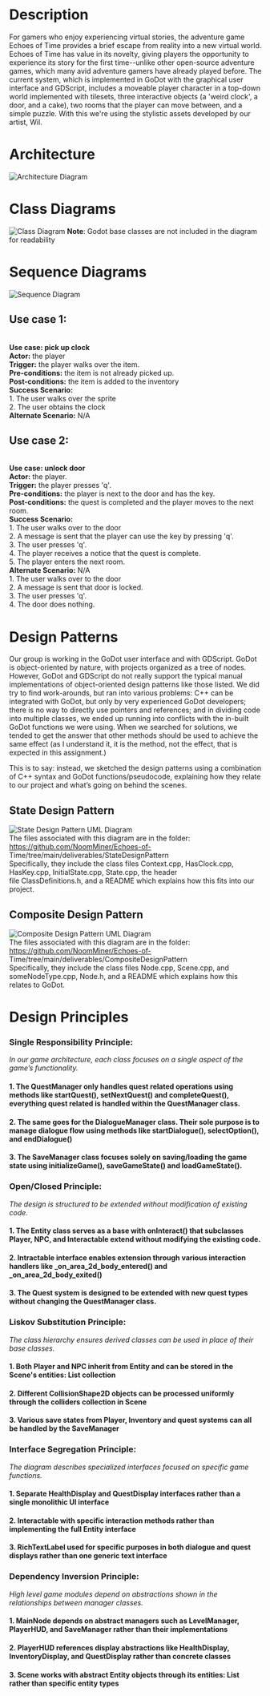 # Description
For gamers who enjoy experiencing virtual stories, the adventure game Echoes of Time provides a brief escape from reality into a new virtual world. Echoes of Time has value in its novelty, giving players the opportunity to experience its story for the first time--unlike other open-source adventure games, which many avid adventure gamers have already played before. The current system, which is implemented in GoDot with the graphical user interface and GDScript, includes a moveable player character in a top-down world implemented with tilesets, three interactive objects (a 'weird clock', a door, and a cake), two rooms that the player can move between, and a simple puzzle. With this we're using the stylistic assets developed by our artist, Wil.


# Architecture
![Architecture Diagram](Architecture_Diagram_D5.png)
# Class Diagrams
![Class Diagram](UML_Class_D5.png)
**Note**: Godot base classes are not included in the diagram for readability
# Sequence Diagrams
![Sequence Diagram](UML_Sequence_D5.drawio.png)
## Use case 1:
<br>**Use case: pick up clock**
<br>**Actor:** the player
<br>**Trigger:** the player walks over the item.
<br>**Pre-conditions:** the item is not already picked up.
<br>**Post-conditions:** the item is added to the inventory
<br>**Success Scenario:**
<br>    1. The user walks over the sprite
<br>    2. The user obtains the clock
<br>**Alternate Scenario:** N/A


## Use case 2:
<br>**Use case: unlock door**
<br>**Actor:** the player.
<br>**Trigger:** the player presses 'q'.
<br>**Pre-conditions:** the player is next to the door and has the key.
<br>**Post-conditions:** the quest is completed and the player moves to the next room.
<br>**Success Scenario:**
<br>    1. The user walks over to the door
<br>    2. A message is sent that the player can use the key by pressing 'q'.
<br>    3. The user presses 'q'.
<br>    4. The player receives a notice that the quest is complete.
<br>    5. The player enters the next room.
<br>**Alternate Scenario:** N/A
<br>    1. The user walks over to the door
<br>    2. A message is sent that door is locked.
<br>    3. The user presses 'q'.
<br>    4. The door does nothing.

# Design Patterns
Our group is working in the GoDot user interface and with GDScript. GoDot is object-oriented by nature, with projects organized as a tree of nodes. However, GoDot and GDScript do not really support the typical manual implementations of object-oriented design patterns like those listed. We did try to find work-arounds, but ran into various problems: C++ can be integrated with GoDot, but only by very experienced GoDot developers; there is no way to directly use pointers and references; and in dividing code into multiple classes, we ended up running into conflicts with the in-built GoDot functions we were using. When we searched for solutions, we tended to get the answer that other methods should be used to achieve the same effect (as I understand it, it is the method, not the effect, that is expected in this assignment.)<br>

This is to say: instead, we sketched the design patterns using a combination of C++ syntax and GoDot functions/pseudocode, explaining how they relate to our project and what’s going on behind the scenes.<br>

## State Design Pattern
![State Design Pattern UML Diagram](StateDP.drawio.png)
<br>The files associated with this diagram are in the folder: https://github.com/NoomMiner/Echoes-of-<br>Time/tree/main/deliverables/StateDesignPattern
<br>Specifically, they include the class files Context.cpp, HasClock.cpp, HasKey.cpp, InitialState.cpp, State.cpp, the header <br>file ClassDefinitions.h, and a README which explains how this fits into our project.<br>

## Composite Design Pattern
![Composite Design Pattern UML Diagram](CompositeDP.drawio.png)
<br>The files associated with this diagram are in the folder: https://github.com/NoomMiner/Echoes-of-<br>Time/tree/main/deliverables/CompositeDesignPattern
<br>Specifically, they include the class files Node.cpp, Scene.cpp, and someNodeType.cpp, Node.h, and a README which explains how this relates to GoDot.<br>

# Design Principles
### Single Responsibility Principle:
*In our game architecture, each class focuses on a single aspect of the game’s functionality.* 
#### 1\. The QuestManager only handles quest related operations using methods like startQuest(), setNextQuest() and completeQuest(), everything quest related is handled within the QuestManager class. 
#### 2\. The same goes for the DialogueManager class. Their sole purpose is to manage dialogue flow using methods like startDialogue(), selectOption(), and endDialogue() 
#### 3\. The SaveManager class focuses solely on saving/loading the game state using initializeGame(), saveGameState() and loadGameState().


### Open/Closed Principle:
*The design is structured to be extended without modification of existing code.* 
#### 1\. The Entity class serves as a base with onInteract() that subclasses Player, NPC, and Interactable extend without modifying the existing code.
#### 2\. Intractable interface enables extension through various interaction handlers like _on_area_2d_body_entered()  and _on_area_2d_body_exited()  
#### 3\. The Quest system is designed to be extended with new quest types without changing the QuestManager class.


### Liskov Substitution Principle: 
*The class hierarchy ensures derived classes can be used in place of their base classes.*
#### 1\. Both Player and NPC inherit from Entity and can be stored in the Scene's entities: List<Entity> collection
#### 2\. Different CollisionShape2D objects can be processed uniformly through the colliders collection in Scene
#### 3\. Various save states from Player, Inventory and quest systems can all be handled by the SaveManager

### Interface Segregation Principle:
*The diagram describes specialized interfaces focused on specific game functions.*
#### 1\. Separate HealthDisplay and QuestDisplay interfaces rather than a single monolithic UI interface
#### 2\. Interactable with specific interaction methods rather than implementing the full Entity interface
#### 3\. RichTextLabel used for specific purposes in both dialogue and quest displays rather than one generic text interface

### Dependency Inversion Principle:
*High level game modules depend on abstractions shown in the relationships between manager classes.*
#### 1\. MainNode depends on abstract managers such as LevelManager, PlayerHUD, and SaveManager rather than their implementations
#### 2\. PlayerHUD references display abstractions like HealthDisplay, InventoryDisplay, and QuestDisplay rather than concrete classes
#### 3\. Scene works with abstract Entity objects through its entities: List<Entity> rather than specific entity types
